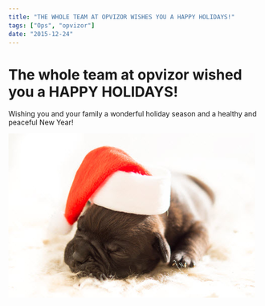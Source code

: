 ```yaml
---
title: "THE WHOLE TEAM AT OPVIZOR WISHES YOU A HAPPY HOLIDAYS!"
tags: ["Ops", "opvizor"]
date: "2015-12-24"
---
```


# The whole team at opvizor wished you a HAPPY HOLIDAYS!

Wishing you and your family a wonderful holiday season and a healthy and peaceful New Year!

![Happy Holidays](/images/blog/dog-christmas-xmas-bulldog.jpg)
